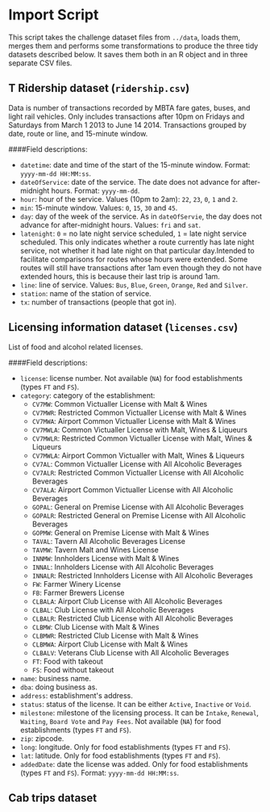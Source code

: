# Import Script

This script takes the challenge dataset files from `../data`, loads them, merges them and performs some transformations to produce the three tidy datasets described below. It saves them both in an R object and in three separate CSV files.

## T Ridership dataset (`ridership.csv`)
Data is number of transactions recorded by MBTA fare gates, buses, and light rail vehicles. Only includes transactions after 10pm on Fridays and Saturdays from March 1 2013 to June 14 2014. Transactions grouped by date, route or line, and 15-minute window.

####Field descriptions:

* `datetime`: date and time of the start of the 15-minute window. Format: `yyyy-mm-dd HH:MM:ss`.
* `dateOfService`: date of the service. The date does not advance for after-midnight hours. Format: `yyyy-mm-dd`.
* `hour`: hour of the service. Values (10pm to 2am): `22`, `23`, `0`, `1` and `2`.
* `min`: 15-minute window. Values: `0`, `15`, `30` and `45`.
* `day`: day of the week of the service. As in `dateOfServie`, the day does not advance for after-midnight hours. Values: `fri` and `sat`.
* `latenight`: `0` = no late night service scheduled, `1` = late night service scheduled. This only indicates whether a route currently has late night service, not whether it had late night on that particular day.Intended to facilitate comparisons for routes whose hours were extended. Some routes will still have transactions after 1am even though they do not have extended hours, this is because their last trip is around 1am.
* `line`: line of service. Values: `Bus`, `Blue`, `Green`, `Orange`, `Red` and `Silver`.
* `station`: name of the station of service.
* `tx`: number of transactions (people that got in).

## Licensing information dataset (`licenses.csv`)
List of food and alcohol related licenses.

####Field descriptions:

* `license`: license number. Not available (`NA`) for food establishments (types `FT` and `FS`).
* `category`: category of the establishment:
  * `CV7MW`: Common Victualler License with Malt & Wines
  * `CV7MWR`: Restricted Common Victualler License with Malt & Wines
  * `CV7MWA`: Airport Common Victualler License with Malt & Wines
  * `CV7MWLA`: Common Victualler License with Malt, Wines & Liqueurs
  * `CV7MWLR`: Restricted Common Victualler License with Malt, Wines & Liqueurs
  * `CV7MWLA`: Airport Common Victualler with Malt, Wines & Liqueurs
  * `CV7AL`: Common Victualler License with All Alcoholic Beverages
  * `CV7ALR`: Restricted Common Victualler License with All Alcoholic Beverages
  * `CV7ALA`: Airport Common Victualler License with All Alcoholic Beverages
  * `GOPAL`: General on Premise License with All Alcoholic Beverages
  * `GOPALR`: Restricted General on Premise License with All Alcoholic Beverages
  * `GOPMW`: General on Premise License with Malt & Wines
  * `TAVAL`: Tavern All Alcoholic Beverages License
  * `TAVMW`: Tavern Malt and Wines License
  * `INNMW`: Innholders License with Malt & Wines
  * `INNAL`: Innholders License with All Alcoholic Beverages
  * `INNALR`: Restricted Innholders License with All Alcoholic Beverages
  * `FW`: Farmer Winery License
  * `FB`: Farmer Brewers License
  * `CLBALA`: Airport Club License with All Alcoholic Beverages
  * `CLBAL`: Club License with All Alcoholic Beverages
  * `CLBALR`: Restricted Club License with All Alcoholic Beverages
  * `CLBMW`: Club License with Malt & Wines
  * `CLBMWR`: Restricted Club License with Malt & Wines
  * `CLBMWA`: Airport Club License with Malt & Wines
  * `CLBALV`: Veterans Club License with All Alcoholic Beverages
  * `FT`: Food with takeout
  * `FS`: Food without takeout
* `name`: business name.
* `dba`: doing business as.
* `address`: establishment's address.
* `status`: status of the license. It can be either `Active`, `Inactive` or `Void`.
* `milestone`: milestone of the licensing process. It can be `Intake`, `Renewal`, `Waiting`, `Board Vote` and `Pay Fees`. Not available (`NA`) for food establishments (types `FT` and `FS`).
* `zip`: zipcode.
* `long`: longitude. Only for food establishments (types `FT` and `FS`).
* `lat`: latitude. Only for food establishments (types `FT` and `FS`).
* `addedDate`: date the license was added. Only for food establishments (types `FT` and `FS`). Format: `yyyy-mm-dd HH:MM:ss`.

## Cab trips dataset